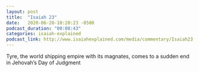 ```yaml
---
layout: post
title:  "Isaiah 23"
date:   2020-06-28-10:20:23 -0500
podcast_duration: "00:08:43"
categories: isaiah-explained
podcast_link: http://www.isaiahexplained.com/media/commentary/Isaiah23.mp3
---
```

Tyre, the world shipping empire with its magnates, comes to a sudden end in Jehovah’s Day of Judgment
